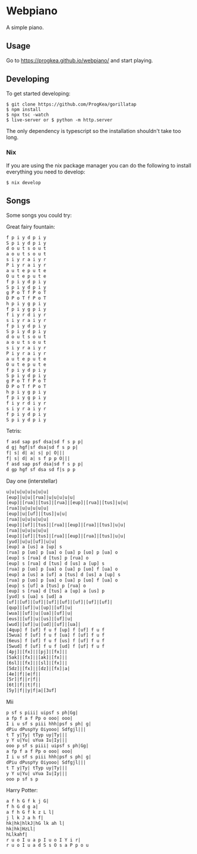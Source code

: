# Webpiano

A simple piano.

## Usage

Go to https://progkea.github.io/webpiano/ and start playing.

## Developing

To get started developing:
``` console
$ git clone https://github.com/ProgKea/gorillatap
$ npm install
$ npx tsc -watch
$ live-server or $ python -m http.server
```

The only dependency is typescript so the installation shouldn't take too long.

### Nix

If you are using the nix package manager you can do the following to install everything you need to develop:
``` console
$ nix develop
```

## Songs

Some songs you could try:

Great fairy fountain:

``` txt
f p i y d p i y
S p i y d p i y
d o u t s o u t
a o u t s o u t
s i y r a i y r
P i y r a i y r
a u t e p u t e
O u t e p u t e
f p i y d p i y
S p i y d p i y
g P o T f P o T
D P o T f P o T
h p i y g p i y
f p i y g p i y
f i y r d i y r
s i y r a i y r
f p i y d p i y
S p i y d p i y
d o u t s o u t
a o u t s o u t
s i y r a i y r
P i y r a i y r
a u t e p u t e
O u t e p u t e
f p i y d p i y
S p i y d p i y
g P o T f P o T
D P o T f P o T
h p i y g p i y
f p i y g p i y
f i y r d i y r
s i y r a i y r
f p i y d p i y
S p i y d p i y
```

Tetris:

``` txt
f asd sap psf dsa|sd f s p p|
d gj hgf|sf dsa|sd f s p p|
f| s| d| a| s| p| O|||
f| s| d| a| s f p p O|||
f asd sap psf dsa|sd f s p p|
d gp hgf sf dsa sd f|s p p
```

Day one (interstellar)

``` txt
u|u|u|u|u|u|u|u|
[eup]|u|u|[rua]|u|u|u|u|u|
[eup]|[rua]|[tus]|[rua]|[eup]|[rua]|[tus]|u|u|
[rua]|u|u|u|u|u|
[eup]|u|[uf]|[tus]|u|u|
[rua]|u|u|u|u|u|
[eup]|[uf]|[tus]|[rua]|[eup]|[rua]|[tus]|u|u|
[rua]|u|u|u|u|u|
[eup]|[uf]|[tus]|[rua]|[eup]|[rua]|[tus]|u|u|
[yud]|u|u|[uf]|u|u|
[eup] a [us] a [up] s
[rua] p [uo] p [ua] o [ua] p [uo] p [ua] o
[eup] s [rua] d [tus] p [rua] o
[eup] s [rua] d [tus] d [us] a [up] s
[rua] p [uo] p [ua] o [ua] p [uo] f [ua] o
[eup] a [us] a [uf] a [tus] d [us] a [up] s
[rua] p [uo] p [ua] o [ua] p [uo] f [ua] o
[eup] s [uf] a [tus] p [rua] o
[eup] s [rua] d [tus] a [up] a [us] p
[yud] s [ua] s [ud] a
[uf]|[uf]|[uf]|[uf]|[uf]|[uf]|[uf]|[uf]|
[qup]|[uf]|u|[up]|[uf]|u|
[wua]|[uf]|u|[ua]|[uf]|u|
[eus]|[uf]|u|[us]|[uf]|u|
[wud]|[uf]|u|[ud]|[uf]|[ua]|
[4qup] f [uf] f u f [up] f [uf] f u f
[5wua] f [uf] f u f [ua] f [uf] f u f
[6eus] f [uf] f u f [us] f [uf] f u f
[5wud] f [uf] f u f [ud] f [uf] f u f
[4pj]|[fx]||[pj]|[fx]||
[5ak]|[fx]||[ak]|[fx]||
[6sl]|[fx]||[sl]|[fx]||
[5dz]|[fx]||[dz]|[fx]|a|
[4e]|f||e|f||
[5r]|f||r|f||
[6t]|f||t|f||
[5y]|f||y|f|a|[3uf]
```

Mii

``` txt
p sf s piii| uipsf s ph|Gg|
a fp f a f Pp o ooo| ooo|
I i u sf s piii hhh|psf s ph| g|
dPiu dPuspYy Oiyooo| Sdfgjl|||
t T y|Ty| tTyp uy|Ty|||
y Y u|Yu| uYua Iu|Iy|||
ooo p sf s piii| uipsf s ph|Gg|
a fp f a f Pp o ooo| ooo|
I i u sf s piii hhh|psf s ph| g|
dPiu dPuspYy Oiyooo| Sdfgjl|||
t T y|Ty| tTyp uy|Ty|||
y Y u|Yu| uYua Iu|Iy|||
ooo p sf s p
```

Harry Potter:
``` txt
a f h G f k j G|
f h G d g a|
a f h G f k z L l|
j l k J a h f|
hk|hk|hlkJ|hG lk ah l|
hk|hk|HzLl|
hLlkahf|
r u o I u a p I u o I Y i r|
r u o I u a d S s O s a P p o u
```

